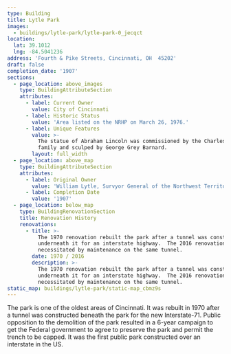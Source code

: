 ```yaml
---
type: Building
title: Lytle Park
images:
  - buildings/lytle-park/lytle-park-0_jecqct
location:
  lat: 39.1012
  lng: -84.5041236
address: 'Fourth & Pike Streets, Cincinnati, OH  45202'
draft: false
completion_date: '1907'
sections:
  - page_location: above_images
    type: BuildingAttributeSection
    attributes:
      - label: Current Owner
        value: City of Cincinnati
      - label: Historic Status
        value: 'Area listed on the NRHP on March 26, 1976.'
      - label: Unique Features
        value: >-
          The statue of Abraham Lincoln was commissioned by the Charles P. Taft
          family and sculped by George Grey Barnard.
        layout: full_width
  - page_location: above_map
    type: BuildingAttributeSection
    attributes:
      - label: Original Owner
        value: 'William Lytle, Survyor General of the Northwest Territory'
      - label: Completion Date
        value: '1907'
  - page_location: below_map
    type: BuildingRenovationSection
    title: Renovation History
    renovations:
      - title: >-
          The 1970 renovation rebuilt the park after a tunnel was constucted
          underneath it for an interstate highway.  The 2016 renovation was
          necessitated by maintenance on the same tunnel.
        date: 1970 / 2016
        description: >-
          The 1970 renovation rebuilt the park after a tunnel was constucted
          underneath it for an interstate highway.  The 2016 renovation was
          necessitated by maintenance on the same tunnel.
static_map: buildings/lytle-park/static-map_cbmz9s
---
```


The park is one of the oldest areas of Cincinnati. It was rebuilt in 1970 after a tunnel was constructed beneath the park for the new Interstate-71. Public opposition to the demolition of the park resulted in a 6-year campaign to get the Federal government to agree to preserve the park and permit the trench to be capped. It was the first public park constructed over an interstate in the US.

